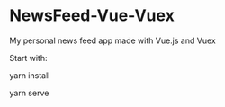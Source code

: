 # NewsFeed-Vue-Vuex
My personal news feed app made with Vue.js and Vuex


Start with:

yarn install

yarn serve
